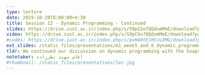 ```yaml
---
type: lecture
date: 2019-10-28T8:00:00+4:30
title: Session 12 - Dynamic Programming - Continued
slides: https://drive.iust.ac.ir/index.php/s/S9pCGxfQQdumMmE/download?path=%2FSlides&files=S12.pdf
video: https://drive.iust.ac.ir/index.php/s/S9pCGxfQQdumMmE/download?path=%2FVideos&files=S12.mp4
#codes: https://drive.iust.ac.ir/index.php/s/pvH40tElHCvu3MG/download?path=%2FCode&files=S5.zip
ext_slides: /static_files/presentations/m1_week5_and_6_dynamic_programming.zip
tldr: We continued our discussion on dynamic programming with the knapsack prblem with and without repitition. We then examined the maximum arithmatic problem. This finishes the introduction to algorithms part of our course. Next, session we will start with basic data structures.
notetaker: آقای سهند نظرزاده
#thumbnail: /static_files/presentations/lec.jpg
---
```

